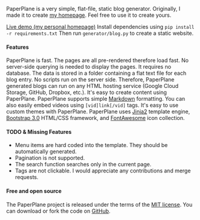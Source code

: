PaperPlane is a very simple, flat-file, static blog generator. Originally, I made it to create [my homepage](http://www.isikdogan.com/). Feel free to use it to create yours.

[Live demo (my personal homepage)](http://www.isikdogan.com/)
Install dependencies using `pip install -r requirements.txt`
Then run `generator/blog.py` to create a static website.

#### Features
PaperPlane is fast. The pages are all pre-rendered therefore load fast. No server-side querying is needed to display the pages. It requires no database. The data is stored in a folder containing a flat text file for each blog entry. No scripts run on the server side. Therefore, PaperPlane generated blogs can run on any HTML hosting service (Google Cloud Storage, GitHub, Dropbox, etc.).
It's easy to create content using PaperPlane. PaperPlane supports simple [Markdown](http://daringfireball.net/projects/markdown/) formatting. You can also easily embed videos using `[vid]link[/vid]` tags.
It's easy to use custom themes with PaperPlane. PaperPlane uses [Jinja2](http://jinja.pocoo.org/docs/dev/) template engine, [Bootstrap 3.0](http://getbootstrap.com/) HTML/CSS framework, and [FontAwesome](http://fontawesome.io/) icon collection.

#### TODO & Missing Features
* Menu items are hard coded into the template. They should be automatically generated.
* Pagination is not supported.
* The search function searches only in the current page.
* Tags are not clickable.
I would appreciate any contributions and merge requests.

#### Free and open source
The PaperPlane project is released under the terms of the [MIT license](http://en.wikipedia.org/wiki/MIT_License). You can download or fork the code on [GitHub](https://github.com/isikdogan/paperplane).